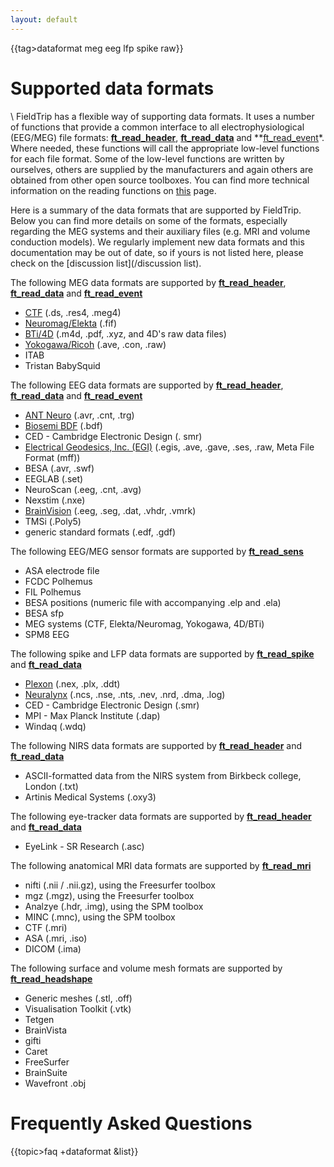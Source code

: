 ```yaml
---
layout: default
---
```


{{tag>dataformat meg eeg lfp spike raw}}
# Supported data formats

\\
FieldTrip has a flexible way of supporting data formats. It uses a number of functions that provide a common interface to all electrophysiological (EEG/MEG) file formats: **[ft_read_header](/reference/ft_read_header)**, **[ft_read_data](/reference/ft_read_data)** and **[ft_read_event](/reference/ft_read_event)*. Where needed, these functions will call the appropriate low-level functions for each file format. Some of the low-level functions are written by ourselves, others are supplied by the manufacturers and again others are obtained from other open source toolboxes. You can find more technical information on the reading functions on [this](/development/fileio) page.

Here is a summary of the data formats that are supported by FieldTrip. Below you can find more details on some of the formats, especially regarding the MEG systems and their auxiliary files (e.g. MRI and volume conduction models). We regularly implement new data formats and this documentation may be out of date, so if yours is not listed here, please check on the [discussion list](/discussion list).

The following MEG data formats are supported by **[ft_read_header](/reference/ft_read_header)**, **[ft_read_data](/reference/ft_read_data)** and **[ft_read_event](/reference/ft_read_event)**

*  [CTF](/getting_started/ctf) (.ds, .res4, .meg4)
*  [Neuromag/Elekta](/getting_started/neuromag) (.fif)
*  [BTi/4D](/getting_started/bti) (.m4d, .pdf,  .xyz, and 4D's raw data files)
*  [Yokogawa/Ricoh](/getting_started/yokogawa) (.ave, .con, .raw)
*  ITAB
*  Tristan BabySquid

The following EEG data formats are supported by **[ft_read_header](/reference/ft_read_header)**, **[ft_read_data](/reference/ft_read_data)** and **[ft_read_event](/reference/ft_read_event)**

*  [ANT Neuro](/getting_started/antneuro) (.avr, .cnt, .trg)
*  [Biosemi BDF](/getting_started/biosemi) (.bdf)
*  CED - Cambridge Electronic Design (. smr)
*  [Electrical Geodesics, Inc. (EGI)](/getting_started/egi) (.egis, .ave, .gave, .ses, .raw, Meta File Format (mff))
*  BESA (.avr, .swf)
*  EEGLAB (.set)
*  NeuroScan (.eeg, .cnt, .avg)
*  Nexstim (.nxe)
*  [BrainVision](/getting_started/brainvision) (.eeg, .seg, .dat, .vhdr, .vmrk)
*  TMSi (.Poly5)
*  generic standard formats (.edf, .gdf)

The following EEG/MEG sensor formats are supported by **[ft_read_sens](/reference/ft_read_sens)**

*  ASA electrode file
*  FCDC Polhemus
*  FIL Polhemus
*  BESA positions (numeric file with accompanying .elp and .ela)
*  BESA sfp
*  MEG systems (CTF, Elekta/Neuromag, Yokogawa, 4D/BTi)
*  SPM8 EEG

The following spike and LFP data formats are supported by **[ft_read_spike](/reference/ft_read_spike)** and **[ft_read_data](/reference/ft_read_data)**

*  [Plexon](/getting_started/plexon) (.nex, .plx, .ddt)
*  [Neuralynx](/getting_started/neuralynx) (.ncs, .nse, .nts, .nev, .nrd, .dma, .log)
*  CED - Cambridge Electronic Design (.smr)
*  MPI - Max Planck Institute (.dap)
*  Windaq (.wdq)

The following NIRS data formats are supported by **[ft_read_header](/reference/ft_read_header)** and **[ft_read_data](/reference/ft_read_data)**

*  ASCII-formatted data from the NIRS system from Birkbeck college, London (.txt)
*  Artinis Medical Systems (.oxy3)

The following eye-tracker data formats are supported by **[ft_read_header](/reference/ft_read_header)** and **[ft_read_data](/reference/ft_read_data)**

*  EyeLink - SR Research (.asc)

The following anatomical MRI data formats are supported by **[ft_read_mri](/reference/ft_read_mri)**

*  nifti (.nii / .nii.gz), using the Freesurfer toolbox
*  mgz (.mgz), using the Freesurfer toolbox
*  Analzye (.hdr, .img), using the SPM toolbox
*  MINC (.mnc), using the SPM toolbox
*  CTF (.mri)
*  ASA (.mri, .iso)
*  DICOM (.ima)

The following surface and volume mesh formats are supported by **[ft_read_headshape](/reference/ft_read_headshape)**

*  Generic meshes (.stl, .off)
*  Visualisation Toolkit (.vtk)
*  Tetgen
*  BrainVista
*  gifti
*  Caret
*  FreeSurfer
*  BrainSuite
*  Wavefront .obj

# Frequently Asked Questions

{{topic>faq +dataformat &list}}
